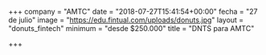 +++
company = "AMTC"
date = "2018-07-27T15:41:54+00:00"
fecha = "27 de julio"
image = "https://edu.fintual.com/uploads/donuts.jpg"
layout = "donuts_fintech"
minimum = "desde $250.000"
title = "DNTS para AMTC"

+++
